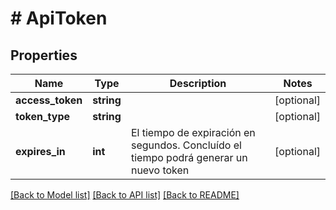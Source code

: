 # # ApiToken

## Properties

Name | Type | Description | Notes
------------ | ------------- | ------------- | -------------
**access_token** | **string** |  | [optional]
**token_type** | **string** |  | [optional]
**expires_in** | **int** | El tiempo de expiración en segundos. Concluído el tiempo podrá generar un nuevo token | [optional]

[[Back to Model list]](../../README.md#models) [[Back to API list]](../../README.md#endpoints) [[Back to README]](../../README.md)
